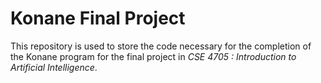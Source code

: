 # Konane Final Project
This repository is used to store the code necessary for the completion of the Konane program for the final project in _CSE 4705 : Introduction to Artificial Intelligence_.
